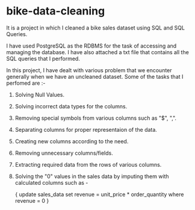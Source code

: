 # bike-data-cleaning
It is a project in which I cleaned a bike sales dataset using SQL and SQL Queries.

I have used PostgreSQL as the RDBMS for the task of accessing and managing the database. I have also attached a txt file that contains all the SQL queries that I performed.

In this project, I have dealt with various problem that we encounter generally when we have an uncleaned dataset. Some of the tasks that I perfomed are :-

1) Solving Null Values.
2) Solving incorrect data types for the columns.
3) Removing special symbols from various columns such as "$", ",".
4) Separating columns for proper representaion of the data.
5) Creating new columns according to the need.
6) Removing unnecessary columns/fields.
7) Extracting required data from the rows of various columns.
8) Solving the "0" values in the sales data by imputing them with calculated columns such as -

    { update sales_data 
          set revenue = unit_price * order_quantity
          where revenue = 0 }
